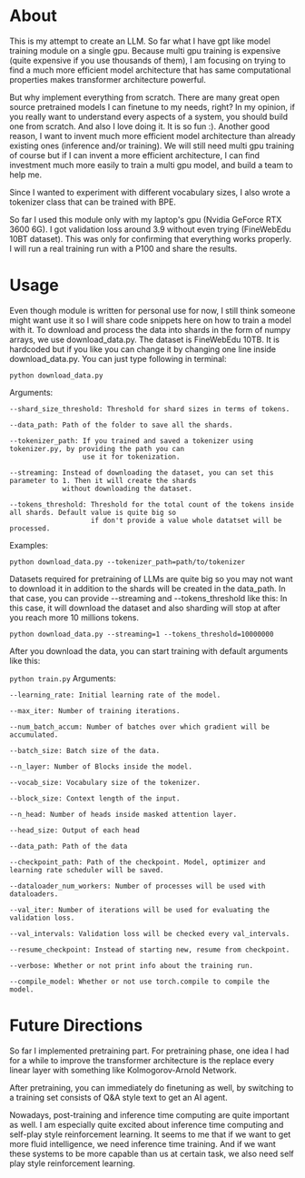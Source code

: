 # About
This is my attempt to create an LLM. So far what I have gpt like model training
module on a single gpu. Because multi gpu training is expensive (quite expensive if you use thousands of them),
I am focusing on trying to find a much more efficient model architecture that has same computational properties
makes transformer architecture powerful.

But why implement everything from scratch. There are many great open source pretrained models I can finetune to
my needs, right? In my opinion, if you really want to understand every aspects of a system, you should build one from
scratch. And also I love doing it. It is so fun :). Another good reason, I want to invent much more efficient model
architecture than already existing ones (inference and/or training). We will still need multi gpu training of course but if I can invent a more efficient architecture, I can find investment much more easily to train a multi gpu model, and build a team to help me.

Since I wanted to experiment with different vocabulary sizes, I also wrote a tokenizer class that can be trained with BPE.

So far I used this module only with my laptop's gpu (Nvidia GeForce RTX 3600 6G). I got validation loss around 3.9 without even
trying (FineWebEdu 10BT dataset). This was only for confirming that everything works properly. I will run a real training run with a P100 and share the results.

# Usage
Even though module is written for personal use for now, I still think someone might want use it so I will share
code snippets here on how to train a model with it.
To download and process the data into shards in the form of numpy arrays, we use download_data.py. The dataset is FineWebEdu 10TB. It is hardcoded but if you like you can change it by changing one line inside download_data.py. You can just type following in terminal:

`python download_data.py`

Arguments:

    --shard_size_threshold: Threshold for shard sizes in terms of tokens.
    
    --data_path: Path of the folder to save all the shards.
    
    --tokenizer_path: If you trained and saved a tokenizer using tokenizer.py, by providing the path you can 
                      use it for tokenization.
    
    --streaming: Instead of downloading the dataset, you can set this parameter to 1. Then it will create the shards
                 without downloading the dataset.
    
    --tokens_threshold: Threshold for the total count of the tokens inside all shards. Default value is quite big so 
                        if don't provide a value whole datatset will be processed.
    

Examples:

`python download_data.py --tokenizer_path=path/to/tokenizer`

Datasets required for pretraining of LLMs are quite big so you may not want to download it in addition to the shards will be created in the data_path. In that case, you can provide --streaming and --tokens_threshold like this:
In this case, it will download the dataset and also sharding will stop at after you reach more 10 millions tokens.

`python download_data.py --streaming=1 --tokens_threshold=10000000`

After you download the data, you can start training with default arguments like this:

`python train.py`
Arguments:

    --learning_rate: Initial learning rate of the model.
    
    --max_iter: Number of training iterations.
    
    --num_batch_accum: Number of batches over which gradient will be accumulated.
    
    --batch_size: Batch size of the data.
    
    --n_layer: Number of Blocks inside the model.
    
    --vocab_size: Vocabulary size of the tokenizer.
    
    --block_size: Context length of the input.
    
    --n_head: Number of heads inside masked attention layer.
    
    --head_size: Output of each head
    
    --data_path: Path of the data
    
    --checkpoint_path: Path of the checkpoint. Model, optimizer and learning rate scheduler will be saved.

    --dataloader_num_workers: Number of processes will be used with dataloaders.
    
    --val_iter: Number of iterations will be used for evaluating the validation loss.
    
    --val_intervals: Validation loss will be checked every val_intervals.
    
    --resume_checkpoint: Instead of starting new, resume from checkpoint.
    
    --verbose: Whether or not print info about the training run.
    
    --compile_model: Whether or not use torch.compile to compile the model.
    

# Future Directions
So far I implemented pretraining part. For pretraining phase, one idea I had for a while to improve the transformer architecture is the replace every linear layer with something like Kolmogorov-Arnold Network. 

After pretraining, you can immediately do finetuning as well, by switching to a training set consists of Q&A
style text to get an AI agent.

Nowadays, post-training and inference time computing are quite important as well.
I am especially quite excited about inference time computing and self-play style reinforcement learning.
It seems to me that if we want to get more fluid intelligence, we need 
inference time training. And if we want these systems to be more capable than us at certain task, we also need self play
style reinforcement learning.
